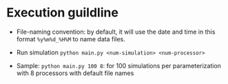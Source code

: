 # Execution guildline
- File-naming convention: by default, it will use the date and time in this format `%y%m%d_%H%M` to name data files.

- Run simulation
```python main.py <num-simulation> <num-processor>```

- Sample: `python main.py 100 8`: for 100 simulations per parameterization with 8 processors with default file names